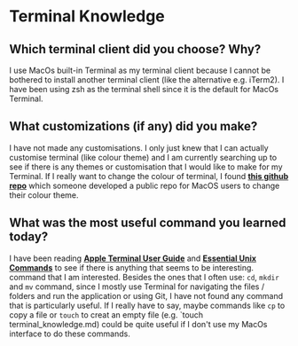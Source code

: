 # Terminal Knowledge

## Which terminal client did you choose? Why?
I use MacOs built-in Terminal as my terminal client because I cannot be bothered to install another terminal client (like the alternative e.g. iTerm2). I have been using zsh as the terminal shell since it is the default for MacOs Terminal.

## What customizations (if any) did you make?
I have not made any customisations. I only just knew that I can actually customise terminal (like colour theme) and I am currently searching up to see if there is any themes or customisation that I would like to make for my Terminal. If I really want to change the colour of terminal, I found [**this github repo**](https://github.com/lysyi3m/macos-terminal-themes) which someone developed a public repo for MacOS users to change their colour theme. 

## What was the most useful command you learned today?
I have been reading [**Apple Terminal User Guide**](https://support.apple.com/en-au/guide/terminal/welcome/mac) and [**Essential Unix Commands**](https://www.geeksforgeeks.org/essential-linuxunix-commands/) to see if there is anything that seems to be interesting. command that I am interested. Besides the ones that I often use: `cd`, `mkdir` and `mv` command, since I mostly use Terminal for navigating the files / folders and run the application or using Git, I have not found any command that is particularly useful. If I really have to say, maybe commands like `cp` to copy a file or `touch` to creat an empty file (e.g. `touch terminal_knowledge.md) could be quite useful if I don't use my MacOs interface to do these commands. 